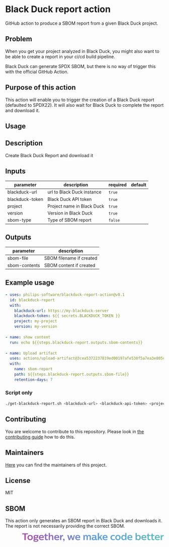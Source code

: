 # Black Duck report action

GitHub action to produce a SBOM report from a given Black Duck project.

## Problem

When you get your project analyzed in Black Duck, you might also want to be able to create a report in your ci/cd build pipeline.

Black Duck can generate SPDX SBOM, but there is no way of trigger this with the official GitHub Action.

## Purpose of this action

This action will enable you to trigger the creation of a Black Duck report (defaulted to SPDX22).
It will also wait for Black Duck to complete the report and download it.

## Usage

<!-- action-docs-description -->
## Description

Create Black Duck Report and download it


<!-- action-docs-description -->
<!-- action-docs-inputs -->
## Inputs

| parameter | description | required | default |
| - | - | - | - |
| blackduck-url | url to Black Duck instance | `true` |  |
| blackduck-token | Black Duck API token | `true` |  |
| project | Project name in Black Duck | `true` |  |
| version | Version in Black Duck | `true` |  |
| sbom-type | Type of SBOM report | `false` |  |



<!-- action-docs-inputs -->
<!-- action-docs-outputs -->
## Outputs

| parameter | description |
| - | - |
| sbom-file | SBOM filename if created |
| sbom-contents | SBOM content if created |



<!-- action-docs-outputs -->

## Example usage

```yaml
- uses: philips-software/blackduck-report-action@v0.1
  id: blackduck-report
  with:
    blackduck-url: https://my-blackduck-server
    blackduck-token: ${{ secrets.BLACKDUCK_TOKEN }}
    project: my-project
    version: my-version

- name: show content
  run: echo ${{steps.blackduck-report.outputs.sbom-contents}}

- name: Upload artifact
  uses: actions/upload-artifact@3cea5372237819ed00197afe530f5a7ea3e805c8
  with:
    name: sbom-report
    path: ${{steps.blackduck-report.outputs.sbom-file}}
    retention-days: 7
```

### Script only

```bash
./get-blackduck-report.sh <blackduck-url> <blackduck-api-token> <project-name> <version-name>
```

## Contributing

You are welcome to contribute to this repository. Please look in [the contributing guide](./CONTRIBUTING.md) how to do this.

## Maintainers

[Here](./MAINTAINERS.md) you can find the maintainers of this project.

## License

MIT

## SBOM

This action only generates an SBOM report in Black Duck and downloads it. The report is not necessarily providing the correct SBOM.

<img src="./.github/assets/code-slogan.svg" align="right" width="450px">


